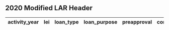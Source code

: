 ## 2020 Modified LAR Header  

| activity_year | lei | loan_type | loan_purpose | preapproval | construction_method | occupancy_type | loan_amount | action_taken | state_code | county_code | census_tract | applicant_ethnicity_1 | applicant_ethnicity_2 | applicant_ethnicity_3 | applicant_ethnicity_4 | applicant_ethnicity_5 | co_applicant_ethnicity_1 | co_applicant_ethnicity_2 | co_applicant_ethnicity_3 | co_applicant_ethnicity_4 | co_applicant_ethnicity_5 | applicant_ethnicity_observed | co_applicant_ethnicity_observed | applicant_race_1 | applicant_race_2 | applicant_race_3 | applicant_race_4 | applicant_race_5 | co_applicant_race_1 | co_applicant_race_2 | co_applicant_race_3 | co_applicant_race_4 | co_applicant_race_5 | applicant_race_observed | co_applicant_race_observed | applicant_sex | co_applicant_sex | applicant_sex_observed | co_applicant_sex_observed | applicant_age | applicant_age_above_62 | co_applicant_age | co_applicant_age_above_62 | income | purchaser_type | rate_spread | hoepa_status | lien_status | applicant_credit_scoring_model | co_applicant_credit_scoring_model | denial_reason_1 | denial_reason_2 | denial_reason_3 | denial_reason_4 | total_loan_costs | total_points_and_fees | origination_charges | discount_points | lender_credits | interest_rate | prepayment_penalty_term | debt_to_income_ratio | combined_loan_to_value_ratio | loan_term | intro_rate_period | balloon_payment | interest_only_payment | negative_amortization | other_non_amortizing_features | property_value | manufactured_home_secured_property_type | manufactured_home_land_property_interest | total_units | multifamily_affordable_units | submission_of_application | initially_payable_to_institution | aus_1 | aus_2 | aus_3 | aus_4 | aus_5 | reverse_mortgage | open_end_line_of_credit | business_or_commercial_purpose | 
|-------------------|-------------------------------|-----------|--------------|-------------|---------------------|----------------|-------------|--------------|-------|--------|--------------|---------------------------------------|---------------------------------------|---------------------------------------|---------------------------------------|---------------------------------------|---------------------------------------------|---------------------------------------------|---------------------------------------------|---------------------------------------------|---------------------------------------------|--------------------------------------------------------------------------------------------|--------------------------------------------------------------------------------------------------|----------------------------------|----------------------------------|----------------------------------|----------------------------------|----------------------------------|----------------------------------------|----------------------------------------|----------------------------------------|----------------------------------------|----------------------------------------|---------------------------------------------------------------------------------------|---------------------------------------------------------------------------------------------|------------------------------|------------------------------------|--------------------------------------------------------------------------------------|--------------------------------------------------------------------------------------------|------------------------------|------------------------|------------------------------------|---------------------------|--------|-------------------|-------------|--------------|-------------|------------------------------------------------------------------|------------------------------------------------------------------------|----------------------|----------------------|----------------------|----------------------|------------------|-----------------------|---------------------|-----------------|----------------|---------------|-------------------------|----------------------|------------------------------|-----------|--------------------------|-----------------|------------------------|-----------------------|-------------------------------|----------------|-----------------------------------------|------------------------------------------|-------------|------------------------------|---------------------------|---------------------------------------|----------------------------------|----------------------------------|----------------------------------|----------------------------------|----------------------------------|------------------|-------------------------|--------------------------------| 
